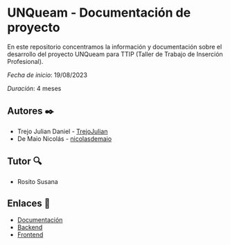 # UNQueam - Documentación de proyecto

En este repositorio concentramos la información y documentación sobre el desarrollo del proyecto UNQueam para TTIP (Taller de Trabajo de Inserción Profesional).

_Fecha de inicio_: 19/08/2023

_Duración_: 4 meses


## Autores ✒️
- Trejo Julian Daniel - [TrejoJulian](https://github.com/TrejoJulian)
- De Maio Nicolás - [nicolasdemaio](https://github.com/nicolasdemaio)

## Tutor 🔍
- Rosito Susana

## Enlaces 🔗

- [Documentación](https://github.com/UNQueam/unqueam-documentation/wiki)
- [Backend](https://github.com/UNQueam/unqueam-backend)
- [Frontend](https://github.com/UNQueam/unqueam-frontend)
